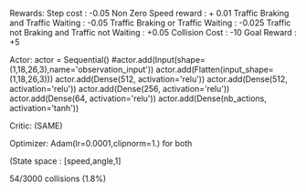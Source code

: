 Rewards:
	Step cost : -0.05
	Non Zero Speed reward : + 0.01
	Traffic Braking and Traffic Waiting : -0.05
	Traffic Braking or Traffic Waiting : -0.025
	Traffic not Braking and Traffic not Waiting : +0.05
	Collision Cost : -10
	Goal Reward : +5

Actor:
	actor = Sequential()
	#actor.add(Input(shape=(1,18,26,3),name='observation_input'))
	actor.add(Flatten(input_shape=(1,18,26,3)))
	actor.add(Dense(512, activation='relu'))
	actor.add(Dense(512, activation='relu'))
	actor.add(Dense(256, activation='relu'))
	actor.add(Dense(64, activation='relu'))
	actor.add(Dense(nb_actions, activation='tanh'))

Critic:
	(SAME)

Optimizer: Adam(lr=0.0001,clipnorm=1.) for both

(State space : [speed,angle,1]

54/3000 collisions
(1.8%)
